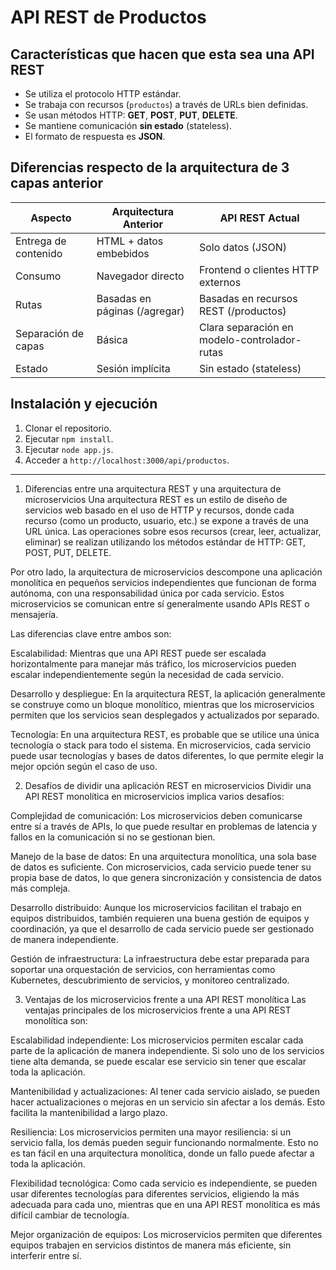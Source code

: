 # API REST de Productos

## Características que hacen que esta sea una API REST

- Se utiliza el protocolo HTTP estándar.
- Se trabaja con recursos (`productos`) a través de URLs bien definidas.
- Se usan métodos HTTP: **GET**, **POST**, **PUT**, **DELETE**.
- Se mantiene comunicación **sin estado** (stateless).
- El formato de respuesta es **JSON**.

## Diferencias respecto de la arquitectura de 3 capas anterior

| Aspecto                | Arquitectura Anterior         | API REST Actual                      |
|-------------------------|--------------------------------|--------------------------------------|
| Entrega de contenido     | HTML + datos embebidos         | Solo datos (JSON)                    |
| Consumo                  | Navegador directo             | Frontend o clientes HTTP externos    |
| Rutas                    | Basadas en páginas (/agregar) | Basadas en recursos REST (/productos) |
| Separación de capas      | Básica                         | Clara separación en modelo-controlador-rutas |
| Estado                   | Sesión implícita               | Sin estado (stateless)               |

## Instalación y ejecución

1. Clonar el repositorio.
2. Ejecutar `npm install`.
3. Ejecutar `node app.js`.
4. Acceder a `http://localhost:3000/api/productos`.

---
1. Diferencias entre una arquitectura REST y una arquitectura de microservicios
Una arquitectura REST es un estilo de diseño de servicios web basado en el uso de HTTP y recursos, donde cada recurso (como un producto, usuario, etc.) se expone a través de una URL única. Las operaciones sobre esos recursos (crear, leer, actualizar, eliminar) se realizan utilizando los métodos estándar de HTTP: GET, POST, PUT, DELETE.

Por otro lado, la arquitectura de microservicios descompone una aplicación monolítica en pequeños servicios independientes que funcionan de forma autónoma, con una responsabilidad única por cada servicio. Estos microservicios se comunican entre sí generalmente usando APIs REST o mensajería.

Las diferencias clave entre ambos son:

Escalabilidad: Mientras que una API REST puede ser escalada horizontalmente para manejar más tráfico, los microservicios pueden escalar independientemente según la necesidad de cada servicio.

Desarrollo y despliegue: En la arquitectura REST, la aplicación generalmente se construye como un bloque monolítico, mientras que los microservicios permiten que los servicios sean desplegados y actualizados por separado.

Tecnología: En una arquitectura REST, es probable que se utilice una única tecnología o stack para todo el sistema. En microservicios, cada servicio puede usar tecnologías y bases de datos diferentes, lo que permite elegir la mejor opción según el caso de uso.

2. Desafíos de dividir una aplicación REST en microservicios
Dividir una API REST monolítica en microservicios implica varios desafíos:

Complejidad de comunicación: Los microservicios deben comunicarse entre sí a través de APIs, lo que puede resultar en problemas de latencia y fallos en la comunicación si no se gestionan bien.

Manejo de la base de datos: En una arquitectura monolítica, una sola base de datos es suficiente. Con microservicios, cada servicio puede tener su propia base de datos, lo que genera sincronización y consistencia de datos más compleja.

Desarrollo distribuido: Aunque los microservicios facilitan el trabajo en equipos distribuidos, también requieren una buena gestión de equipos y coordinación, ya que el desarrollo de cada servicio puede ser gestionado de manera independiente.

Gestión de infraestructura: La infraestructura debe estar preparada para soportar una orquestación de servicios, con herramientas como Kubernetes, descubrimiento de servicios, y monitoreo centralizado.

3. Ventajas de los microservicios frente a una API REST monolítica
Las ventajas principales de los microservicios frente a una API REST monolítica son:

Escalabilidad independiente: Los microservicios permiten escalar cada parte de la aplicación de manera independiente. Si solo uno de los servicios tiene alta demanda, se puede escalar ese servicio sin tener que escalar toda la aplicación.

Mantenibilidad y actualizaciones: Al tener cada servicio aislado, se pueden hacer actualizaciones o mejoras en un servicio sin afectar a los demás. Esto facilita la mantenibilidad a largo plazo.

Resiliencia: Los microservicios permiten una mayor resiliencia: si un servicio falla, los demás pueden seguir funcionando normalmente. Esto no es tan fácil en una arquitectura monolítica, donde un fallo puede afectar a toda la aplicación.

Flexibilidad tecnológica: Como cada servicio es independiente, se pueden usar diferentes tecnologías para diferentes servicios, eligiendo la más adecuada para cada uno, mientras que en una API REST monolítica es más difícil cambiar de tecnología.

Mejor organización de equipos: Los microservicios permiten que diferentes equipos trabajen en servicios distintos de manera más eficiente, sin interferir entre sí.
